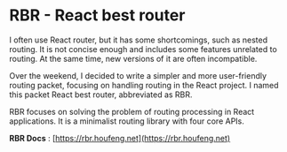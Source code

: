 # RBR - React best router

I often use React router, but it has some shortcomings, such as nested routing. It is not concise enough and includes some features unrelated to routing. At the same time, new versions of it are often incompatible.

Over the weekend, I decided to write a simpler and more user-friendly routing packet, focusing on handling routing in the React project. I named this packet React best router, abbreviated as RBR.

RBR focuses on solving the problem of routing processing in React applications. It is a minimalist routing library with four core APIs.

**RBR Docs** : [https://rbr.houfeng.net](https://rbr.houfeng.net)
